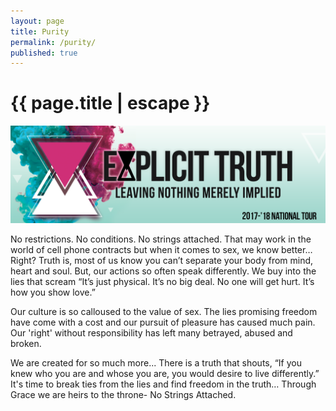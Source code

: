 ```yaml
---
layout: page
title: Purity
permalink: /purity/
published: true
---
```


<h1 class="page-title">{{ page.title | escape }}</h1>

<img src="/assets/images/SilverLogo.png">

No restrictions.  No conditions. No strings attached. That may work in the world of cell phone contracts but when it comes to sex, we know better… Right?  Truth is, most of us know you can’t separate your body from mind, heart and soul.  But, our actions so often speak differently. We buy into the lies that scream “It’s just physical. It’s no big deal.  No one will get hurt. It’s how you show love.”

Our culture is so calloused to the value of sex. The lies promising freedom have come with a cost and our pursuit of pleasure has caused much pain.  Our 'right' without responsibility has left many betrayed, abused and broken.

We are created for so much more... There is a truth that shouts, “If you knew who you are and whose you are, you would desire to live differently.” It's time to break ties from the lies and find freedom in the truth… Through Grace we are heirs to the throne- No Strings Attached.
